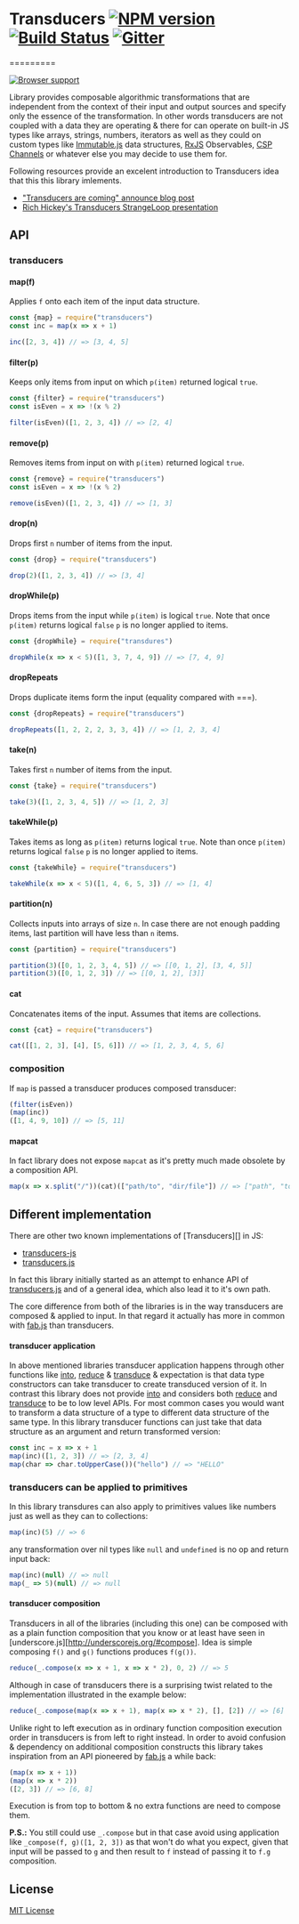 # Transducers [![NPM version][npm-image]][npm-url] [![Build Status][travis-image]][travis-url] [![Gitter][gitter-image]][gitter-url]
=========

[![Browser support](https://ci.testling.com/Gozala/transducers.png)](http://ci.testling.com/Gozala/transducers)

Library provides composable algorithmic transformations that are independent
from the context of their input and output sources and specify only the essence
of the transformation. In other words transducers are not coupled with a data
they are operating & there for can operate on built-in JS types like arrays,
strings, numbers, iterators as well as they could on custom types like [Immutable.js][]
data structures, [RxJS][] Observables, [CSP Channels][] or whatever else you
may decide to use them for.


Following resources provide an excelent introduction to Transducers idea that this
this library imlements.

* ["Transducers are coming" announce blog post](http://blog.cognitect.com/blog/2014/8/6/transducers-are-coming)
* [Rich Hickey's Transducers StrangeLoop presentation](https://www.youtube.com/watch?v=6mTbuzafcII)

## API

### transducers

#### map(f)

Applies `f` onto each item of the input data structure.

```js
const {map} = require("transducers")
const inc = map(x => x + 1)

inc([2, 3, 4]) // => [3, 4, 5]
```


#### filter(p)

Keeps only items from input on which `p(item)` returned logical `true`.

```js
const {filter} = require("transducers")
const isEven = x => !(x % 2)

filter(isEven)([1, 2, 3, 4]) // => [2, 4]
```

#### remove(p)

Removes items from input on with `p(item)` returned logical `true`.

```js
const {remove} = require("transducers")
const isEven = x => !(x % 2)

remove(isEven)([1, 2, 3, 4]) // => [1, 3]
```

#### drop(n)

Drops first `n` number of items from the input.

```js
const {drop} = require("transducers")

drop(2)([1, 2, 3, 4]) // => [3, 4]
```

#### dropWhile(p)

Drops items from the input while `p(item)` is logical `true`. Note that once
`p(item)` returns logical `false` `p` is no longer applied to items.

```js
const {dropWhile} = require("transdures")

dropWhile(x => x < 5)([1, 3, 7, 4, 9]) // => [7, 4, 9]
```

#### dropRepeats

Drops duplicate items form the input (equality compared with ===).

```js
const {dropRepeats} = require("transducers")

dropRepeats([1, 2, 2, 2, 3, 3, 4]) // => [1, 2, 3, 4]
```

#### take(n)

Takes first `n` number of items from the input.

```js
const {take} = require("transducers")

take(3)([1, 2, 3, 4, 5]) // => [1, 2, 3]
```

#### takeWhile(p)

Takes items as long as `p(item)` returns logical `true`. Note than once
`p(item)` returns logical `false` `p` is no longer applied to items.

```js
const {takeWhile} = require("transducers")

takeWhile(x => x < 5)([1, 4, 6, 5, 3]) // => [1, 4]
```

#### partition(n)

Collects inputs into arrays of size `n`. In case there are not enough padding
items, last partition will have less than `n` items.

```js
const {partition} = require("transducers")

partition(3)([0, 1, 2, 3, 4, 5]) // => [[0, 1, 2], [3, 4, 5]]
partition(3)([0, 1, 2, 3]) // => [[0, 1, 2], [3]]
```

#### cat

Concatenates items of the input. Assumes that items are collections.

```js
const {cat} = require("transducers")

cat([[1, 2, 3], [4], [5, 6]]) // => [1, 2, 3, 4, 5, 6]
```

### composition

If `map` is passed a transducer produces composed transducer:

```js
(filter(isEven))
(map(inc))
([1, 4, 9, 10]) // => [5, 11]
```

#### mapcat

In fact library does not expose `mapcat` as it's pretty much made obsolete
by a composition API.

```js
map(x => x.split("/"))(cat)(["path/to", "dir/file"]) // => ["path", "to", "dir", "file"]
```

## Different implementation

There are other two known implementations of [Transducers][] in JS:

- [transducers-js]
- [transducers.js]

In fact this library initially started as an attempt to enhance API of
[transducers.js][] and of a general idea, which also lead it to it's own
path.

The core difference from both of the libraries is in the way transducers
are composed & applied to input. In that regard it actually has more in
common with [fab.js][] than transducers.


#### transducer application

In above mentioned libraries transducer application happens through other
functions like [into][], [reduce][] & [transduce][] & expectation is that
data type constructors can take transducer to create transduced version
of it. In contrast this library does not provide [into][] and considers both
[reduce][] and [transduce][] to be to low level APIs. For most common cases
you would want to transform a data structure of a type to different data
structure of the same type. In this library transducer functions can just take
that data structure as an argument and return transformed version:

```js
const inc = x => x + 1
map(inc)([1, 2, 3]) // => [2, 3, 4]
map(char => char.toUpperCase())("hello") // => "HELLO"
````

### transducers can be applied to primitives

In this library transdures can also apply to primitives values like numbers
just as well as they can to collections:

```js
map(inc)(5) // => 6
```

any transformation over nil types like `null` and `undefined` is no op and
return input back:

```js
map(inc)(null) // => null
map(_ => 5)(null) // => null
```

#### transducer composition

Transducers in all of the libraries (including this one) can be composed with
as a plain function composition that you know or at least have seen in [underscore.js][http://underscorejs.org/#compose].
Idea is simple composing `f()` and `g()` functions produces `f(g())`.

```js
reduce(_.compose(x => x + 1, x => x * 2), 0, 2) // => 5
```

Although in case of transducers there is a surprising twist related to the implementation
illustrated in the example below:

```js
reduce(_.compose(map(x => x + 1), map(x => x * 2), [], [2]) // => [6]

```

Unlike right to left execution as in ordinary function composition execution order
in transducers is from left to right instead. In order to avoid confusion & dependency
on additional composition constructs this library takes inspiration from an API pioneered
by [fab.js][] a while back:


```js
(map(x => x + 1))
(map(x => x * 2))
([2, 3]) // => [6, 8]
```

Execution is from top to bottom & no extra functions are need to compose them.

**P.S.:** You still could use `_.compose` but in that case avoid using application like
`_compose(f, g)([1, 2, 3])` as that won't do what you expect, given that input will be
passed to `g` and then result to `f` instead of passing it to `f.g` composition.


## License

[MIT License](http://en.wikipedia.org/wiki/MIT_License)

[npm-url]: https://npmjs.org/package/transducers
[npm-image]: https://img.shields.io/npm/v/transducers.svg?style=flat

[travis-url]: https://travis-ci.org/Gozala/transducers
[travis-image]: https://img.shields.io/travis/Gozala/transducers.svg?style=flat

[gitter-url]: https://gitter.im/Gozala/transducers?utm_source=badge&utm_medium=badge&utm_campaign=pr-badge&utm_content=badge
[gitter-image]: https://badges.gitter.im/Join%20Chat.svg


[clojure transducers]:http://blog.cognitect.com/blog/2014/8/6/transducers-are-coming
[transducers.js]:http://jlongster.com/Transducers.js--A-JavaScript-Library-for-Transformation-of-Data
[Immutable.js]:http://facebook.github.io/immutable-js/docs/#/Record
[CSP Channels]:https://github.com/gozala/channel
[RxJS]:https://github.com/Reactive-Extensions/RxJS
[transducers-js]:https://github.com/cognitect-labs/transducers-js
[transducers.js]:https://github.com/jlongster/transducers.js
[fab.js]:https://www.youtube.com/watch?v=ViQ8kiLtDXc
[into]:http://cognitect-labs.github.io/transducers-js/classes/transducers.html#methods_transducers.into
[reduce]:http://cognitect-labs.github.io/transducers-js/classes/transducers.html#methods_transducers.reduce
[transduce]:http://cognitect-labs.github.io/transducers-js/classes/transducers.html#methods_transducers.transduce
